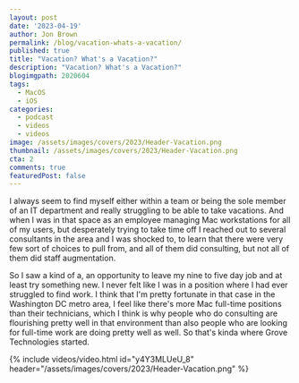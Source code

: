 ```yaml
---
layout: post
date: '2023-04-19'
author: Jon Brown
permalink: /blog/vacation-whats-a-vacation/
published: true
title: "Vacation? What's a Vacation?"
description: "Vacation? What's a Vacation?"
blogimgpath: 2020604
tags:
  - MacOS
  - iOS
categories:
  - podcast
  - videos
  - videos
image: /assets/images/covers/2023/Header-Vacation.png
thumbnail: /assets/images/covers/2023/Header-Vacation.png
cta: 2
comments: true
featuredPost: false
---
```

I always seem to find myself either within a team or being the sole member of an IT department and really struggling to be able to take vacations. And when I was in that space as an employee managing Mac workstations for all of my users, but desperately trying to take time off I reached out to several consultants in the area and I was shocked to, to learn that there were very few sort of choices to pull from, and all of them did consulting, but not all of them did staff augmentation. 

So I saw a kind of a, an opportunity to leave my nine to five day job and at least try something new. I never felt like I was in a position where  I had ever struggled to find work. I think that I'm pretty fortunate in that case in the Washington DC metro area, I feel like there's more  Mac full-time positions than their technicians, which I think is why people who do consulting are flourishing pretty well in that environment than also people who are looking for full-time work are doing pretty well as well. So that's kinda where Grove Technologies started. 

{% include videos/video.html id="y4Y3MLUeU_8" header="/assets/images/covers/2023/Header-Vacation.png" %}
